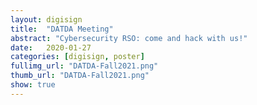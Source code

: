 ```yaml
---
layout: digisign
title:  "DATDA Meeting"
abstract: "Cybersecurity RSO: come and hack with us!"
date:   2020-01-27
categories: [digisign, poster]
fullimg_url: "DATDA-Fall2021.png"
thumb_url: "DATDA-Fall2021.png"
show: true
---
```


